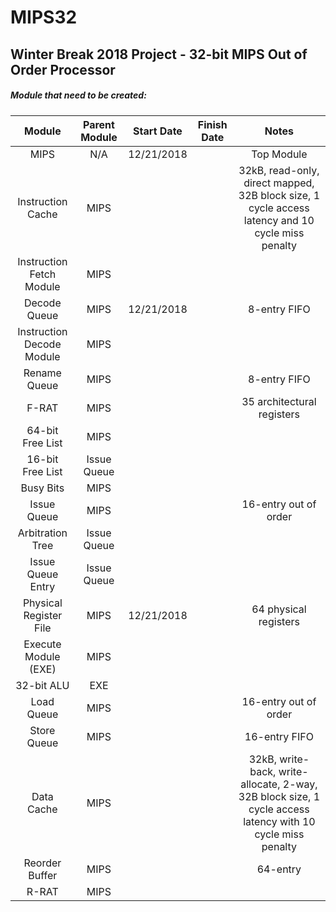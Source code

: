 # MIPS32
## Winter Break 2018 Project - 32-bit MIPS Out of Order Processor

##### Module that need to be created:
| Module                    | Parent Module | Start Date | Finish Date | Notes |
|:-------------------------:|:-------------:|:----------:|:-----------:|:-----:|
| MIPS                      | N/A           | 12/21/2018 | | Top Module |
| Instruction Cache         | MIPS          | | | 32kB, read-only, direct mapped, 32B block size, 1 cycle access latency and 10 cycle miss penalty |
| Instruction Fetch Module  | MIPS          | | | |
| Decode Queue              | MIPS          | 12/21/2018 | | 8-entry FIFO |
| Instruction Decode Module | MIPS          | | | |
| Rename Queue              | MIPS          | | | 8-entry FIFO |
| F-RAT                     | MIPS          | | | 35 architectural registers |
| 64-bit Free List          | MIPS          | | | |
| 16-bit Free List          | Issue Queue   | | | |
| Busy Bits                 | MIPS          | | | |
| Issue Queue               | MIPS          | | | 16-entry out of order |
| Arbitration Tree          | Issue Queue   | | | |
| Issue Queue Entry         | Issue Queue   | | | |
| Physical Register File    | MIPS          | 12/21/2018 | | 64 physical registers |
| Execute Module (EXE)      | MIPS          | | | |
| 32-bit ALU                | EXE           | | | |
| Load Queue                | MIPS          | | | 16-entry out of order |
| Store Queue               | MIPS          | | | 16-entry FIFO |
| Data Cache                | MIPS          | | | 32kB, write-back, write-allocate, 2-way, 32B block size, 1 cycle access latency with 10 cycle miss penalty |
| Reorder Buffer            | MIPS          | | | 64-entry |
| R-RAT                     | MIPS          | | | |
